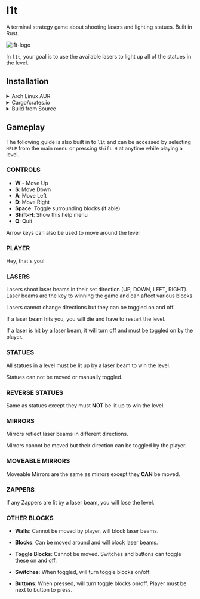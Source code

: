 # l1t

A terminal strategy game about shooting lasers and lighting statues. Built in Rust.

![l1t-logo](https://user-images.githubusercontent.com/45835678/194675329-027fd0d9-e1ee-4149-980b-e2fc7099206e.png)

In `l1t`, your goal is to use the available lasers to light up all of the
statues in the level.

## Installation

<details>
<br />
<summary>
Arch Linux AUR
</summary>

`l1t` is available on the AUR under `l1t-bin`.

Using the AUR helper `yay`:

```bash
yay -S l1t-bin
```

</details>

<details>
<br />
<summary>
Cargo/crates.io
</summary>

`l1t` can be installed from [crates.io](https://crates.io) using `cargo`:

```bash
cargo install l1t
```

</details>

<details>
<br />
<summary>
Build from Source
</summary>

To build `l1t` from the source code, make sure you have [cargo](https://crates.io/) from
the [Rust](https://www.rust-lang.org/) toolchain.

Once it's installed, you can use these steps:

```bash
git clone https://github.com/alex-laycalvert/l1t
cd l1t
cargo build

# Optionally, run directly with cargo
cargo run -- # your options here...
```

The `l1t` executable will then be available under `target/release/l1t`

</details>

## Gameplay

The following guide is also built in to `l1t` and can be accessed by selecting
`HELP` from the main menu or pressing `Shift-H` at anytime while playing a level.

### CONTROLS

-   **W** - Move Up
-   **S**: Move Down
-   **A**: Move Left
-   **D**: Move Right
-   **Space**: Toggle surrounding blocks (if able)
-   **Shift-H**: Show this help menu
-   **Q**: Quit

Arrow keys can also be used to move around the level

### PLAYER

Hey, that's you!

### LASERS

Lasers shoot laser beams in their set direction (UP, DOWN, LEFT, RIGHT).
Laser beams are the key to winning the game and can affect various blocks.

Lasers cannot change directions but they can be toggled on and off.

If a laser beam hits you, you will die and have to restart the level.

If a laser is hit by a laser beam, it will turn off and must be toggled on by the player.

### STATUES

All statues in a level must be lit up by a laser beam to win the level.

Statues can not be moved or manually toggled.

### REVERSE STATUES

Same as statues except they must **NOT** be lit up to win the level.

### MIRRORS

Mirrors reflect laser beams in different directions.

Mirrors cannot be moved but their direction can be toggled by the player.

### MOVEABLE MIRRORS

Moveable Mirrors are the same as mirrors except they **CAN** be moved.

### ZAPPERS

If any Zappers are lit by a laser beam, you will lose the level.

### OTHER BLOCKS

-   **Walls**: Cannot be moved by player, will block laser beams.

-   **Blocks**: Can be moved around and will block laser beams.

-   **Toggle Blocks**: Cannot be moved. Switches and buttons can toggle these
    on and off.

-   **Switches**: When toggled, will turn toggle blocks on/off.

-   **Buttons**: When pressed, will turn toggle blocks on/off. Player must be
    next to button to press.
